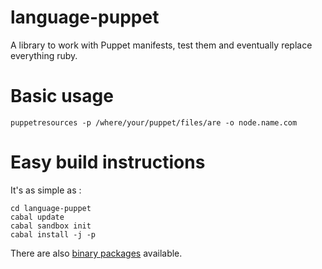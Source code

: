 language-puppet
===============

A library to work with Puppet manifests, test them and eventually replace everything ruby.

Basic usage
===========

    puppetresources -p /where/your/puppet/files/are -o node.name.com

Easy build instructions
=======================

It's as simple as :

    cd language-puppet
    cabal update
    cabal sandbox init
    cabal install -j -p
    
There are also [binary packages](http://lpuppet.banquise.net/download/) available.


